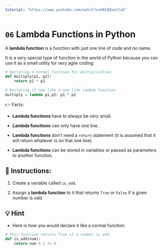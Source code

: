 ```yaml
---
tutorial: "https://www.youtube.com/watch?v=HACQ9uerCuE"
---
```



# `06` Lambda Functions in Python

A **lambda function** is a function with just one line of code and no name.

It is a very special type of function in the world of Python because you can use it as a small utility for very agile coding:

```python
# Declaring a normal function for multiplication
def multiply(p1, p2):
    return p1 * p2

# Declaring it now like a one line lambda function
multiply = lambda p1,p2: p1 * p2
```
👉 Facts:

+ **Lambda functions** have to always be very small.

+ **Lambda functions** can only have one line.

+ **Lambda functions** don't need a `return` statement (it is assumed that it will return whatever is on that one line).

+ **Lambda functions** can be stored in variables or passed as parameters to another function.

## 📝 Instructions:

1. Create a variable called `is_odd`.

2. Assign a **lambda function** to it that returns `True` or `False` if a given number is odd.

## 💡 Hint

+ Here is how you would declare it like a normal function:

```py
# This function returns True if a number is odd.
def is_odd(num):
    return num % 2 != 0
```

